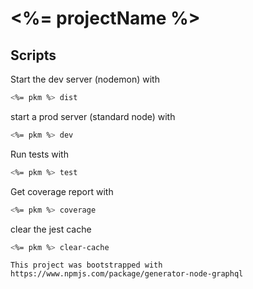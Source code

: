 # <%= projectName %>

## Scripts

Start the dev server (nodemon) with

```bash
<%= pkm %> dist
```

start a prod server (standard node) with

```bash
<%= pkm %> dev
```

Run tests with

```bash
<%= pkm %> test
```

Get coverage report with

```bash
<%= pkm %> coverage
```

clear the jest cache

```bash
<%= pkm %> clear-cache
```

`This project was bootstrapped with https://www.npmjs.com/package/generator-node-graphql`
